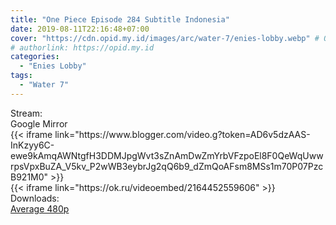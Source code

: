 ```yaml
---
title: "One Piece Episode 284 Subtitle Indonesia"
date: 2019-08-11T22:16:48+07:00
cover: "https://cdn.opid.my.id/images/arc/water-7/enies-lobby.webp" # Optional, cover
# authorlink: https://opid.my.id
categories:
  - "Enies Lobby"
tags:
  - "Water 7"
---
```

<div class="ui menu violet borderless inverted">
  <div class="header item active">
        Stream:
    </div>
  <a class="active item" data-tab="google">
    <i class="google drive icon"></i> Google
  </a>
  <a class="item nounderline" data-tab="mirror">
    <i class="odnoklassniki icon"></i> Mirror
  </a>
</div>
<div class="ui bottom attached tab segment active" style="border:0 !important;" data-tab="google">
 {{< iframe link="https://www.blogger.com/video.g?token=AD6v5dzAAS-InKzyy6C-ewe9kAmqAWNtgfH3DDMJpgWvt3sZnAmDwZmYrbVFzpoEl8F0QeWqUwwrpsVpxBuZA_V5kv_P2wWB3eybrJg2qQ6b9_dZmQoAFsm8MSs1m70P07PzcB921M0" >}}
</div>
<div class="ui bottom attached tab segment" style="border:0 !important;" data-tab="mirror">
{{< iframe link="https://ok.ru/videoembed/2164452559606" >}}
</div>
<div class="ui menu violet borderless inverted">
  <div class="header item active">
        Downloads:
    </div>
  <a class="item nounderline" href="https://ouo.io/oQBaVM" target="_blank" rel="dofollow"><i class="google drive icon"></i>
    Average 480p</a>
</div>